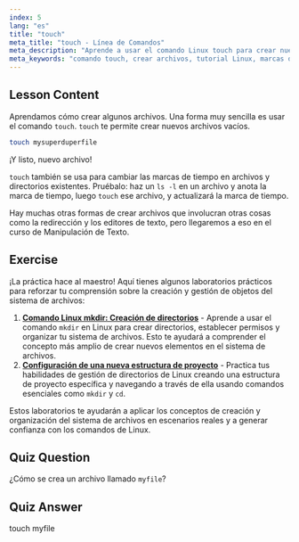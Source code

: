 ```yaml
---
index: 5
lang: "es"
title: "touch"
meta_title: "touch - Línea de Comandos"
meta_description: "Aprende a usar el comando Linux touch para crear nuevos archivos y actualizar marcas de tiempo. Esta guía para principiantes te ayuda a entender la gestión de archivos."
meta_keywords: "comando touch, crear archivos, tutorial Linux, marcas de tiempo de archivos, Linux para principiantes, guía Linux, comandos básicos"
---
```


## Lesson Content

Aprendamos cómo crear algunos archivos. Una forma muy sencilla es usar el comando `touch`. `touch` te permite crear nuevos archivos vacíos.

```bash
touch mysuperduperfile
```

¡Y listo, nuevo archivo!

`touch` también se usa para cambiar las marcas de tiempo en archivos y directorios existentes. Pruébalo: haz un `ls -l` en un archivo y anota la marca de tiempo, luego `touch` ese archivo, y actualizará la marca de tiempo.

Hay muchas otras formas de crear archivos que involucran otras cosas como la redirección y los editores de texto, pero llegaremos a eso en el curso de Manipulación de Texto.

## Exercise

¡La práctica hace al maestro! Aquí tienes algunos laboratorios prácticos para reforzar tu comprensión sobre la creación y gestión de objetos del sistema de archivos:

1. **[Comando Linux mkdir: Creación de directorios](https://labex.io/es/labs/linux-linux-mkdir-command-directory-creating-209739)** - Aprende a usar el comando `mkdir` en Linux para crear directorios, establecer permisos y organizar tu sistema de archivos. Esto te ayudará a comprender el concepto más amplio de crear nuevos elementos en el sistema de archivos.
2. **[Configuración de una nueva estructura de proyecto](https://labex.io/es/labs/linux-setting-up-a-new-project-structure-387859)** - Practica tus habilidades de gestión de directorios de Linux creando una estructura de proyecto específica y navegando a través de ella usando comandos esenciales como `mkdir` y `cd`.

Estos laboratorios te ayudarán a aplicar los conceptos de creación y organización del sistema de archivos en escenarios reales y a generar confianza con los comandos de Linux.

## Quiz Question

¿Cómo se crea un archivo llamado `myfile`?

## Quiz Answer

touch myfile
